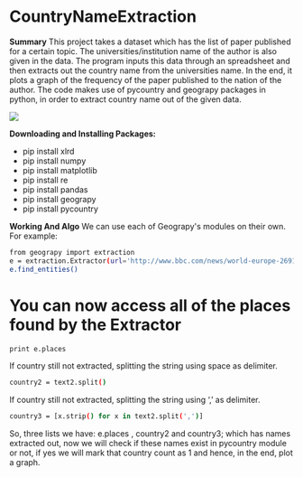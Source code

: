 # CountryNameExtraction
**Summary**
This project takes a dataset which has the list of paper published for a certain topic. The universities/institution name of the author is also given in the data. The program inputs this data through an spreadsheet and then extracts out the country name from the universities name. In the end, it plots a graph of the frequency of the paper published to the nation of the author.  The code makes use of pycountry and geograpy packages in python, in order to extract country name out of the given data.

![]({{site.baseurl}}//histogram.png)

**Downloading and Installing Packages:**
- pip install xlrd
- pip install numpy
- pip install matplotlib
- pip install re
- pip install pandas
- pip install geograpy
- pip install pycountry


**Working And Algo**
We can use each of Geograpy's modules on their own. For example:
```sh
from geograpy import extraction
e = extraction.Extractor(url='http://www.bbc.com/news/world-europe-26919928')
e.find_entities()
```

# You can now access all of the places found by the Extractor
```sh
print e.places
```


If country still not extracted, splitting the string using space as delimiter.
```sh
country2 = text2.split()
```

If country still not extracted, splitting the string using ‘,’ as delimiter.
```sh
country3 = [x.strip() for x in text2.split(',')]
```
So, three lists we have: e.places , country2 and country3; which has names extracted out, now we will check if these names exist in pycountry module or not, if yes we will mark that country count as 1 and hence, in the end, plot a graph.
